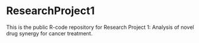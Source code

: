 # ResearchProject1
This is the public R-code repository for Research Project 1: Analysis of novel drug synergy for cancer treatment.
